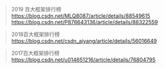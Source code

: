>2019 百大框架排行榜  
https://blog.csdn.net/MLQ8087/article/details/88549615
https://blog.csdn.net/P876643136/article/details/88322559

>2018百大框架排行榜   
https://blog.csdn.net/csdn_aiyang/article/details/56016649

>2017百大框架排行榜 
https://blog.csdn.net/u014651216/article/details/76804795
